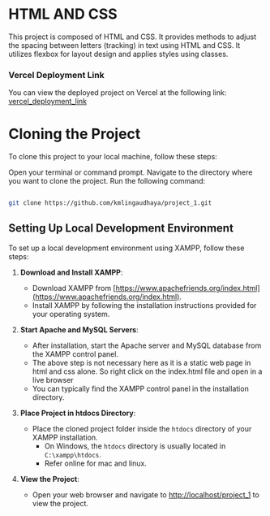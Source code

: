 # HTML AND CSS

This project is composed of HTML and CSS. It provides methods to adjust the spacing between letters (tracking) in text using HTML and CSS. It utilizes flexbox for layout design and applies styles using classes.

### Vercel Deployment Link

You can view the deployed project on Vercel at the following link:
[vercel_deployment_link](https://project-1-mu-hazel.vercel.app/)

# Cloning the Project
To clone this project to your local machine, follow these steps:

Open your terminal or command prompt.
Navigate to the directory where you want to clone the project.
Run the following command:

```bash

git clone https://github.com/kmlingaudhaya/project_1.git
```

## Setting Up Local Development Environment

To set up a local development environment using XAMPP, follow these steps:

1. **Download and Install XAMPP**: 
   - Download XAMPP from [https://www.apachefriends.org/index.html](https://www.apachefriends.org/index.html).
   - Install XAMPP by following the installation instructions provided for your operating system.

2. **Start Apache and MySQL Servers**:
   - After installation, start the Apache server and MySQL database from the XAMPP control panel.
   - The above step is not necessary here as it is a static web page in html and css alone. So right click on the index.html file and open in a live browser
   - You can typically find the XAMPP control panel in the installation directory.

3. **Place Project in htdocs Directory**:
   - Place the cloned project folder inside the `htdocs` directory of your XAMPP installation.
     - On Windows, the `htdocs` directory is usually located in `C:\xampp\htdocs`.
     - Refer online for mac and linux. 

4. **View the Project**:
   - Open your web browser and navigate to [http://localhost/project_1](http://localhost/project_1) to view the project.


